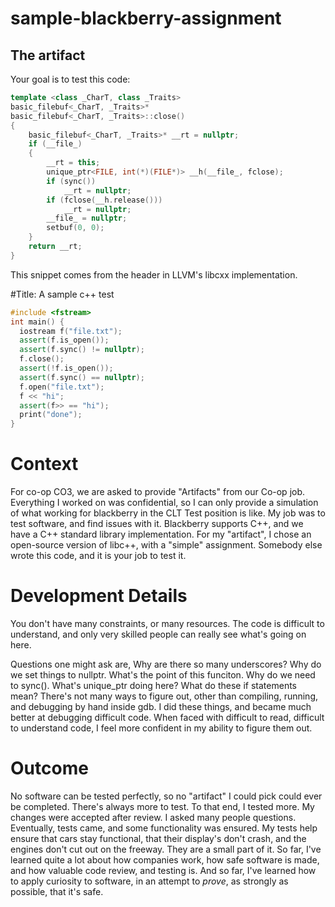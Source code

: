 # sample-blackberry-assignment



## The artifact

Your goal is to test this code: 

```c++
template <class _CharT, class _Traits>
basic_filebuf<_CharT, _Traits>*
basic_filebuf<_CharT, _Traits>::close()
{
    basic_filebuf<_CharT, _Traits>* __rt = nullptr;
    if (__file_)
    {
        __rt = this;
        unique_ptr<FILE, int(*)(FILE*)> __h(__file_, fclose);
        if (sync())
            __rt = nullptr;
        if (fclose(__h.release()))
            __rt = nullptr;
        __file_ = nullptr;
        setbuf(0, 0);
    }
    return __rt;
}
```
This snippet comes from the <fstream> header in LLVM's libcxx implementation. 

    
    
    
#Title: A sample c++ test

```c++
#include <fstream>
int main() {
  iostream f("file.txt");
  assert(f.is_open());
  assert(f.sync() != nullptr);
  f.close();
  assert(!f.is_open());
  assert(f.sync() == nullptr);
  f.open("file.txt");
  f << "hi";
  assert(f>> == "hi");
  print("done");
}
```

# Context

For co-op CO3, we are asked to provide "Artifacts" from our Co-op job. Everything I worked on was confidential, so I can only provide a simulation of what working for blackberry in the CLT Test position is like. My job was to test software, and find issues with it. Blackberry supports C++, and we have a C++ standard library implementation. For my "artifact", I chose an open-source version of libc++, with a "simple" assignment. Somebody else wrote this code, and it is your job to test it. 


# Development Details

You don't have many constraints, or many resources. The code is difficult to understand, and only very skilled people can really see what's going on here. 

Questions one might ask are, Why are there so many underscores? Why do we set things to nullptr. What's the point of this funciton. Why do we need to sync(). What's unique_ptr doing here? What do these if statements mean? There's not many ways to figure out, other than compiling, running, and debugging by hand inside gdb. I did these things, and became much better at debugging difficult code. When faced with difficult to read, difficult to understand code, I feel more confident in my ability to figure them out. 


# Outcome

No software can be tested perfectly, so no "artifact" I could pick could ever be completed. There's always more to test. To that end, I tested more. My changes were accepted after review. I asked many people questions. Eventually, tests came, and some functionality was ensured. My tests help ensure that cars stay functional, that their display's don't crash, and the engines don't cut out on the freeway. They are a small part of it. So far, I've learned quite a lot about how companies work, how safe software is made, and how valuable code review, and testing is. And so far, I've learned how to apply curiosity to software, in an attempt to *prove*, as strongly as possible, that it's safe. 
